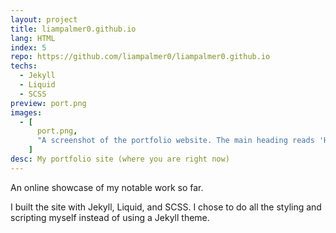 ```yaml
---
layout: project
title: liampalmer0.github.io
lang: HTML
index: 5
repo: https://github.com/liampalmer0/liampalmer0.github.io
techs:
  - Jekyll
  - Liquid
  - SCSS
preview: port.png
images:
  - [
      port.png,
      "A screenshot of the portfolio website. The main heading reads 'Hi, I'm Liam'",
    ]
desc: My portfolio site (where you are right now)
---
```


An online showcase of my notable work so far.

I built the site with Jekyll, Liquid, and SCSS. I chose to do all the styling and scripting myself instead of using a Jekyll theme.
